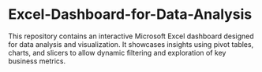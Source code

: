 # Excel-Dashboard-for-Data-Analysis
This repository contains an interactive Microsoft Excel dashboard designed for data analysis and visualization. It showcases insights using pivot tables, charts, and slicers to allow dynamic filtering and exploration of key business metrics.
